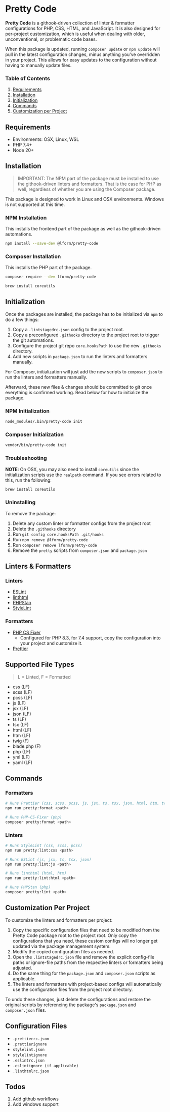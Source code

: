 # Pretty Code

**Pretty Code** is a githook-driven collection of linter & formatter configurations for PHP, CSS, HTML, and JavaScript. It is also designed for per-project customization, which is useful when dealing with older, unconventional, or problematic code bases.

When this package is updated, running `composer update` or `npm update` will pull in the latest configuration changes, minus anything you've overridden in your project. This allows for easy updates to the configuration without having to manually update files.


### Table of Contents

1. [Requirements](#requirements)
2. [Installation](#installation)
3. [Initialization](#initialization)
4. [Commands](#commands)
5. [Customization per Project](#customization-per-project)


## Requirements

* Environments: OSX, Linux, WSL
* PHP 7.4+
* Node 20+

## Installation

> IMPORTANT: The NPM part of the package must be installed to use the githook-driven linters and formatters. That is the case for PHP as well, regardless of whether you are using the Composer package.

This package is designed to work in Linux and OSX environments. Windows is not supported at this time.

### NPM Installation

This installs the frontend part of the package as well as the githook-driven automations.

```sh
npm install --save-dev @lform/pretty-code
```

### Composer Installation

This installs the PHP part of the package.

```sh
composer require --dev lform/pretty-code
```

```sh
brew install coreutils
```

## Initialization

Once the packages are installed, the package has to be initialized via `npm` to do a few things:

1. Copy a `.lintstagedrc.json` config to the project root.
2. Copy a preconfigured `.githooks` directory to the project root to trigger the git automations.
3. Configure the project git repo `core.hooksPath` to use the new `.githooks` directory.
4. Add new scripts in `package.json` to run the linters and formatters manually.

For Composer, initialization will just add the new scripts to `composer.json` to run the linters and formatters manually.

Afterward, these new files & changes should be committed to git once everything is confirmed working. Read below for how to initialize the package.

### NPM Initialization

```sh
node_modules/.bin/pretty-code init
```

### Composer Initialization

```sh
vendor/bin/pretty-code init
```

### Troubleshooting

**NOTE**: On OSX, you may also need to install `coreutils` since the initialization scripts use the `realpath` command. If you see errors related to this, run the following:

```sh
brew install coreutils
```

### Uninstalling

To remove the package: 
 
1. Delete any custom linter or formatter configs from the project root
2. Delete the `.githooks` directory
3. Run `git config core.hooksPath .git/hooks`
4. Run `npm remove @lform/pretty-code`
5. Run `composer remove lform/pretty-code`
6. Remove the `pretty` scripts from `composer.json` and `package.json`

## Linters & Formatters

### Linters

- [ESLint](https://eslint.org/)
- [linthtml](https://linthtml.vercel.app/)
- [PHPStan](https://phpstan.org/)
- [StyleLint](https://stylelint.io/)

### Formatters

- [PHP CS Fixer](https://cs.symfony.com/)
  - Configured for PHP 8.3, for 7.4 support, copy the configuration into your project and customize it.
- [Prettier](https://prettier.io/)

## Supported File Types

> L = Linted, F = Formatted

- css (LF)
- scss (LF)
- pcss (LF)
- js (LF)
- jsx (LF)
- json (LF)
- ts (LF)
- tsx (LF)
- html (LF)
- htm (LF)
- twig (F)
- blade.php (F)
- php (LF)
- yml (LF)
- yaml (LF)

## Commands

### Formatters

```sh
# Runs Prettier (css, scss, pcss, js, jsx, ts, tsx, json, html, htm, twig, blade.php, yml, yaml)
npm run pretty:format <path>

# Runs PHP-CS-Fixer (php)
composer pretty:format <path>
```

### Linters

```sh
# Runs StyleLint (css, scss, pcss)
npm run pretty:lint:css <path>

# Runs ESLint (js, jsx, ts, tsx, json)
npm run pretty:lint:js <path>

# Runs linthtml (html, htm)
npm run pretty:lint:html <path>

# Runs PHPStan (php)
composer pretty:lint <path>
```

## Customization Per Project

To customize the linters and formatters per project:

1. Copy the specific configuration files that need to be modified from the Pretty Code package root to the project root. Only copy the configurations that you need, these custom configs will no longer get updated via the package management system.
2. Modify the copied configuration files as needed.
3. Open the `.lintstagedrc.json` file and remove the explicit config-file paths or ignore-file paths from the respective linters or formatters being adjusted.
4. Do the same thing for the `package.json` and `composer.json` scripts as applicable.
5. The linters and formatters with project-based configs will automatically use the configuration files from the project root directory.

To undo these changes, just delete the configurations and restore the original scripts by referencing the package's `package.json` and `composer.json` files.

## Configuration Files

- `.prettierrc.json`
- `.prettierignore`
- `stylelint.json`
- `stylelintignore`
- `.eslintrc.json`
- `.eslintignore (if applicable)`
- `.linthtmlrc.json`

## Todos

1. Add github workflows
2. Add windows support
